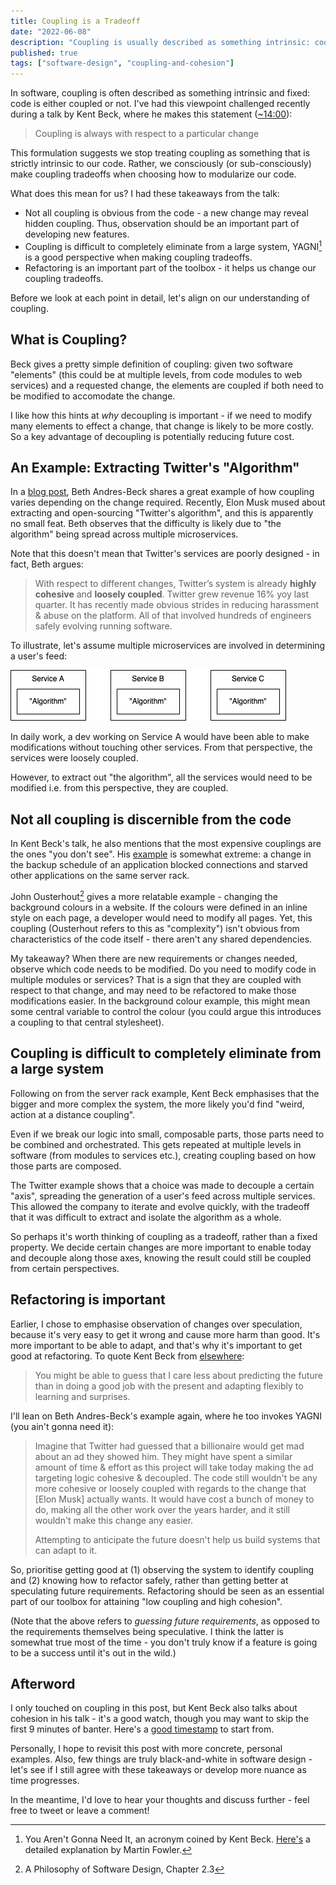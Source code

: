 ```yaml
---
title: Coupling is a Tradeoff
date: "2022-06-08"
description: "Coupling is usually described as something intrinsic: code is either coupled or not. But Kent Beck argues that it is always with respect to a particular change. What does that mean for us?"
published: true
tags: ["software-design", "coupling-and-cohesion"]
---
```


In software, coupling is often described as something intrinsic and fixed: code is either coupled or not. I've had this viewpoint challenged recently during a talk by Kent Beck, where he makes this statement ([~14:00](https://youtu.be/3gib0hKYjB0?t=840)):

>Coupling is always with respect to a particular change

This formulation suggests we stop treating coupling as something that is strictly intrinsic to our code. Rather, we consciously (or sub-consciously) make coupling tradeoffs when choosing how to modularize our code.

What does this mean for us? I had these takeaways from the talk:
- Not all coupling is obvious from the code - a new change may reveal hidden coupling. Thus, observation should be an important part of developing new features.
- Coupling is difficult to completely eliminate from a large system, YAGNI[^1] is a good perspective when making coupling tradeoffs.
- Refactoring is an important part of the toolbox - it helps us change our coupling tradeoffs.

[^1]: You Aren't Gonna Need It, an acronym coined by Kent Beck. [Here's](https://martinfowler.com/bliki/Yagni.html) a detailed explanation by Martin Fowler. 

Before we look at each point in detail, let's align on our understanding of coupling.

## What is Coupling?
Beck gives a pretty simple definition of coupling: given two software "elements" (this could be at multiple levels, from code modules to web services) and a requested change, the elements are coupled if both need to be modified to accomodate the change.

I like how this hints at _why_ decoupling is important - if we need to modify many elements to effect a change, that change is likely to be more costly. So a key advantage of decoupling is potentially reducing future cost.

## An Example: Extracting Twitter's "Algorithm"
In a [blog post](https://blog.bethcodes.com/coupling-and-cohesion-how-musk-would-need-to-rearchitect-twitter), Beth Andres-Beck shares a great example of how coupling varies depending on the change required. Recently, Elon Musk mused about extracting and open-sourcing "Twitter's algorithm", and this is apparently no small feat. Beth observes that the difficulty is likely due to "the algorithm" being spread across multiple microservices.

Note that this doesn't mean that Twitter's services are poorly designed - in fact, Beth argues:
> With respect to different changes, Twitter’s system is already **highly cohesive** and **loosely coupled**. Twitter grew revenue 16% yoy last quarter. It has recently made obvious strides in reducing harassment & abuse on the platform. All of that involved hundreds of engineers safely evolving running software.

To illustrate, let's assume multiple microservices are involved in determining a user's feed:

![coupling_tradeoff.png](./coupling_tradeoff.png)

In daily work, a dev working on Service A would have been able to make modifications without touching other services. From that perspective, the services were loosely coupled.

However, to extract out "the algorithm", all the services would need to be modified i.e. from this perspective, they are coupled.

## Not all coupling is discernible from the code
In Kent Beck's talk, he also mentions that the most expensive couplings are the ones "you don't see". His [example](https://youtu.be/3gib0hKYjB0?t=1473) is somewhat extreme: a change in the backup schedule of an application blocked connections and starved other applications on the same server rack.

John Ousterhout[^2] gives a more relatable example - changing the background colours in a website. If the colours were defined in an inline style on each page, a developer would need to modify all pages. Yet, this coupling (Ousterhout refers to this as "complexity") isn't obvious from characteristics of the code itself - there aren't any shared dependencies.

[^2]: A Philosophy of Software Design, Chapter 2.3

My takeaway? When there are new requirements or changes needed, observe which code needs to be modified. Do you need to modify code in multiple modules or services? That is a sign that they are coupled with respect to that change, and may need to be refactored to make those modifications easier. In the background colour example, this might mean some central variable to control the colour (you could argue this introduces a coupling to that central stylesheet).

## Coupling is difficult to completely eliminate from a large system
Following on from the server rack example, Kent Beck emphasises that the bigger and more complex the system, the more likely you'd find "weird, action at a distance coupling".

Even if we break our logic into small, composable parts, those parts need to be combined and orchestrated. This gets repeated at multiple levels in software (from modules to services etc.), creating coupling based on how those parts are composed.

The Twitter example shows that a choice was made to decouple a certain "axis", spreading the generation of a user's feed across multiple services. This allowed the company to iterate and evolve quickly, with the tradeoff that it was difficult to extract and isolate the algorithm as a whole.

So perhaps it's worth thinking of coupling as a tradeoff, rather than a fixed property. We decide certain changes are more important to enable today and decouple along those axes, knowing the result could still be coupled from certain perspectives.

## Refactoring is important
Earlier, I chose to emphasise observation of changes over speculation, because it's very easy to get it wrong and cause more harm than good. It's more important to be able to adapt, and that's why it's important to get good at refactoring. To quote Kent Beck from [elsewhere](https://tidyfirst.substack.com/p/tldr-coupling-and-later-cohesion/comment/4965495?s=r):

> You might be able to guess that I care less about predicting the future than in doing a good job with the present and adapting flexibly to learning and surprises.

 I'll lean on Beth Andres-Beck's example again, where he too invokes YAGNI (you ain't gonna need it):

> Imagine that Twitter had guessed that a billionaire would get mad about an ad they showed him. They might have spent a similar amount of time & effort as this project will take today making the ad targeting logic cohesive & decoupled. The code still wouldn't be any more cohesive or loosely coupled with regards to the change that \[Elon Musk\] actually wants. It would have cost a bunch of money to do, making all the other work over the years harder, and it still wouldn't make this change any easier.
>
> Attempting to anticipate the future doesn't help us build systems that can adapt to it.

So, prioritise getting good at (1) observing the system to identify coupling and (2) knowing how to refactor safely, rather than getting better at speculating future requirements. Refactoring should be seen as an essential part of our toolbox for attaining "low coupling and high cohesion".

(Note that the above refers to _guessing future requirements_, as opposed to the requirements themselves being speculative. I think the latter is somewhat true most of the time - you don't truly know if a feature is going to be a success until it's out in the wild.)

## Afterword
I only touched on coupling in this post, but Kent Beck also talks about cohesion in his talk - it's a good watch, though you may want to skip the first 9 minutes of banter. Here's a [good timestamp](https://youtu.be/3gib0hKYjB0?t=545) to start from.

Personally, I hope to revisit this post with more concrete, personal examples. Also, few things are truly black-and-white in software design - let's see if I still agree with these takeaways or develop more nuance as time progresses.

In the meantime, I'd love to hear your thoughts and discuss further - feel free to tweet or leave a comment!


